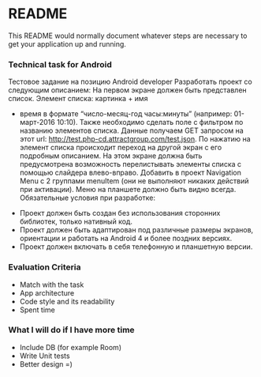 # README #

This README would normally document whatever steps are necessary to get your application up and running.


### Technical task for Android ###
Тестовое задание на позицию Android developer
Разработать проект со следующим описанием:
На первом экране должен быть представлен список. Элемент списка: картинка + имя
+ время в формате “число-месяц-год часы:минуты” (например: 01-март-2016 10:10). Также
необходимо сделать поле с фильтром по названию элементов списка.
Данные получаем GET запросом на этот url: http://test.php-cd.attractgroup.com/test.json.
По нажатию на элемент списка происходит переход на другой экран с его подробным
описанием. На этом экране должна быть предусмотрена возможность перелистывать
элементы списка с помощью слайдера влево-вправо.
Добавить в проект Navigation Menu с 2 группами menuItem (они не выполняют никаких
действий при активации). Меню на планшете должно быть видно всегда.
Обязательные условия при разработке:
* Проект должен быть создан без использования сторонних библиотек, только
нативный код.
*  Проект должен быть адаптирован под различные размеры экранов, ориентации и
работать на Android 4 и более поздних версиях.
*  Проект должен включать в себя телефонную и планшетную версии.

### Evaluation Criteria ###
* Match with the task
* App architecture
* Code style and its readability
* Spent time

### What I will do if I have more time ###
* Include DB (for example Room)
* Write Unit tests
* Better design =)


